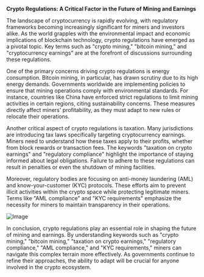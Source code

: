 **Crypto Regulations: A Critical Factor in the Future of Mining and Earnings**

The landscape of cryptocurrency is rapidly evolving, with regulatory frameworks becoming increasingly significant for miners and investors alike. As the world grapples with the environmental impact and economic implications of blockchain technology, crypto regulations have emerged as a pivotal topic. Key terms such as "crypto mining," "bitcoin mining," and "cryptocurrency earnings" are at the forefront of discussions surrounding these regulations.

One of the primary concerns driving crypto regulations is energy consumption. Bitcoin mining, in particular, has drawn scrutiny due to its high energy demands. Governments worldwide are implementing policies to ensure that mining operations comply with environmental standards. For instance, countries like China have enforced strict regulations to limit mining activities in certain regions, citing sustainability concerns. These measures directly affect miners' profitability, as they must adapt to new rules or relocate their operations.

Another critical aspect of crypto regulations is taxation. Many jurisdictions are introducing tax laws specifically targeting cryptocurrency earnings. Miners need to understand how these taxes apply to their profits, whether from block rewards or transaction fees. The keywords "taxation on crypto earnings" and "regulatory compliance" highlight the importance of staying informed about legal obligations. Failure to adhere to these regulations can result in penalties or even the shutdown of mining facilities.

Moreover, regulatory bodies are focusing on anti-money laundering (AML) and know-your-customer (KYC) protocols. These efforts aim to prevent illicit activities within the crypto space while protecting legitimate miners. Terms like "AML compliance" and "KYC requirements" emphasize the necessity for miners to maintain transparency in their operations.

![Image](https://github.com/user-attachments/assets/31692037-0104-4703-abd1-696b6a7dd41b)

In conclusion, crypto regulations play an essential role in shaping the future of mining and earnings. By understanding keywords such as "crypto mining," "bitcoin mining," "taxation on crypto earnings," "regulatory compliance," "AML compliance," and "KYC requirements," miners can navigate this complex terrain more effectively. As governments continue to refine their approaches, the ability to adapt will be crucial for anyone involved in the crypto ecosystem.